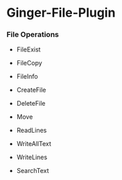 # Ginger-File-Plugin

### File Operations

- FileExist
- FileCopy
- FileInfo
- CreateFile
- DeleteFile
- Move

- ReadLines
- WriteAllText
- WriteLines
- SearchText

